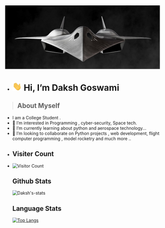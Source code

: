  ![alt text](https://github.com/Daksh-Goswami/Daksh-Goswami/blob/8c5df2e009526d7e3a1fcbe8bfc3c351da4167b4/cover.jpeg)
 -  # <img src="https://raw.githubusercontent.com/ABSphreak/ABSphreak/master/gifs/Hi.gif" width="30px"/> Hi, I’m Daksh Goswami
   > ## About Myself
-  I am a College Student .
- 👀 I’m interested in Programming , cyber-security, Space tech.
- 🌱 I’m currently learning  about python and aerospace technology...
- 💞️ I’m looking to collaborate on Python projects , web development, flight computer programming , model rocketry and much more ..
- ## Visiter Count
- ![Visitor Count](https://profile-counter.glitch.me/{Daksh-Goswami}/count.svg)
  ## Github Stats
  ![Daksh's-stats](https://github-readme-stats.vercel.app/api?username=Daksh-Goswami&show_icons=true&theme=prussian)
  ## Language Stats
  [![Top Langs](https://github-readme-stats.vercel.app/api/top-langs/?username=Daksh-Goswami&layout=compact&theme=prussian)](https://github.com/anuraghazra/github-readme-stats)
  


<!---
Daksh-Goswami/Daksh-Goswami is a ✨ special ✨ repository because its `README.md` (this file) appears on your GitHub profile.
You can click the Preview link to take a look at your changes.
--->
